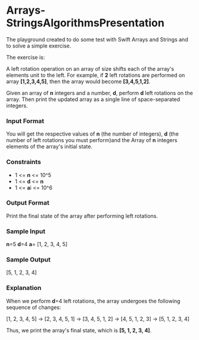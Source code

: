 # Arrays-StringsAlgorithmsPresentation

 The playground created to do some test with Swift Arrays and Strings and to solve a simple exercise.

 The exercise is:

A left rotation operation on an array of size  shifts each of the array's elements  unit to the left. For example, if **2** left rotations are performed on array **[1,2,3,4,5]**, then the array would become **[3,4,5,1,2]**.

Given an array of **n** integers and a number, **d**, perform **d** left rotations on the array. Then print the updated array as a single line of space-separated integers.

 ### Input Format

You will get the respective values of **n** (the number of integers), **d** (the number of left rotations you must perform)and the Array of **n** integers elements of the array's initial state.

 ### Constraints
 
 * 1 <= **n** <= 10^5
 * 1 <= **d** <= **n**
 * 1 <= **a**i <= 10^6

 ### Output Format

Print the final state of the array after performing  left rotations.

 ### Sample Input

**n**=5 **d**=4
**a**= [1, 2, 3, 4, 5]
 
 ### Sample Output

[5, 1, 2, 3, 4]
 
 ### Explanation

When we perform **d**=4 left rotations, the array undergoes the following sequence of changes:
 
 [1, 2, 3, 4, 5] -> [2, 3, 4, 5, 1] -> [3, 4, 5, 1, 2] -> [4, 5, 1, 2, 3] -> [5, 1, 2, 3, 4]

Thus, we print the array's final state, which is **[5, 1, 2, 3, 4]**.
